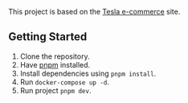 This project is based on the [Tesla e-commerce](https://shop.tesla.com/category/apparel) site.

## Getting Started
1. Clone the repository.    
2. Have [pnpm](https://pnpm.io/installation) installed.   
3. Install dependencies using `pnpm install`.   
4. Run `docker-compose up -d`.   
5. Run project `pnpm dev`.   